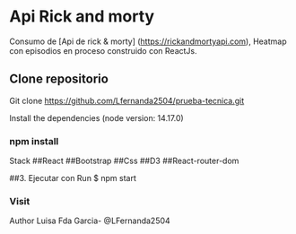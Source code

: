 # Api Rick and morty
Consumo de [Api de rick & morty] (https://rickandmortyapi.com), Heatmap con episodios en proceso construido con ReactJs.


## Clone repositorio

Git clone https://github.com/Lfernanda2504/prueba-tecnica.git

Install the dependencies (node version: 14.17.0)

### npm install

Stack
##React
##Bootstrap
##Css 
##D3
##React-router-dom

##3. Ejecutar con Run 
$ npm start 

### Visit 


Author Luisa Fda Garcia- @LFernanda2504



